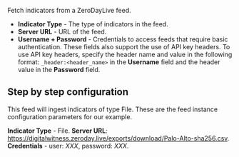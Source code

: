 Fetch indicators from a ZeroDayLive feed.

* **Indicator Type** - The type of indicators in the feed.
* **Server URL** - URL of the feed.
* **Username + Password** - Credentials to access feeds that require basic authentication. 
These fields also support the use of API key headers. To use API key headers, specify the header name and value in the following format:
`_header:<header_name>` in the **Username** field and the header value in the **Password** field.


## Step by step configuration

This feed will ingest indicators of type File. These are the feed instance configuration
parameters for our example.

**Indicator Type** - File.
**Server URL**: https://digitalwitness.zeroday.live/exports/download/Palo-Alto-sha256.csv.
**Credentials** - user: *XXX*, password: *XXX*.
